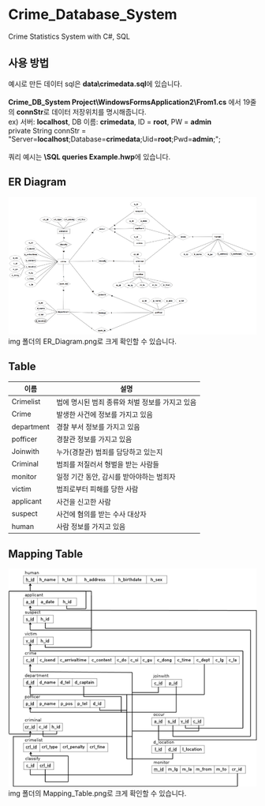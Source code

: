 # Crime_Database_System
Crime Statistics System with C#, SQL

## 사용 방법
예시로 만든 데이터 sql은 **data\crimedata.sql**에 있습니다.<br>
<br>
**Crime_DB_System Project\WindowsFormsApplication2\From1.cs** 에서 19줄의 **connStr**로 데이터 저장위치를 명시해줍니다.<br>
ex) 서버: **localhost**, DB 이름: **crimedata**, ID = **root**, PW = **admin**<br>
private String connStr = "Server=**localhost**;Database=**crimedata**;Uid=**root**;Pwd=**admin**;";<br>
<br>
쿼리 예시는 **\SQL queries Example.hwp**에 있습니다.

## ER Diagram<br>
![ex_screenshot](./img/ER_Diagram.png)<br>
img 폴더의 ER_Diagram.png로 크게 확인할 수 있습니다.

## Table
이름 | 설명
---- | ----
Crimelist<br> | 법에 명시된 범죄 종류와 처벌 정보를 가지고 있음
Crime<br> | 발생한 사건에 정보를 가지고 있음
department<br> | 경찰 부서 정보를 가지고 있음
pofficer<br> | 경찰관 정보를 가지고 있음
Joinwith<br> | 누가(경찰관) 범죄를 담당하고 있는지
Criminal<br> | 범죄를 저질러서 형벌을 받는 사람들
monitor<br> | 일정 기간 동안, 감시를 받아야하는 범죄자 
victim<br> | 범죄로부터 피해를 당한 사람
applicant<br> | 사건을 신고한 사람
suspect<br> | 사건에 혐의를 받는 수사 대상자
human<br> | 사람 정보를 가지고 있음

## Mapping Table<br>
![ex_screenshot](./img/Mapping_Table.png)<br>
img 폴더의 Mapping_Table.png로 크게 확인할 수 있습니다.
